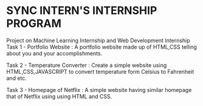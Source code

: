 # SYNC INTERN'S INTERNSHIP PROGRAM
Project on Machine Learning Internship and Web Development Internship
Task 1 - Portfolio Website : A portfolio website made up of HTML,CSS telling about you and your accomplishments.

Task 2 - Temperature Converter : Create a simple website using HTML,CSS,JAVASCRIPT to convert temperature form Celsius to Fahrenheit and etc.

Task 3 - Homepage of Netflix : A simple website having similar homepage that of Netflix using using HTML and CSS.
